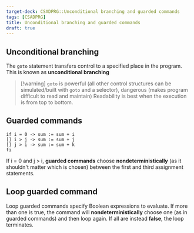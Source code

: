 ```yaml
---
target-deck: CSADPRG::Unconditional branching and guarded commands
tags: [CSADPRG]
title: Unconditional branching and guarded commands
draft: true
---
```


## Unconditional branching

The `goto` statement transfers control to a specified place in the program. This is known as **unconditional branching**

>[!warning] `goto` is powerful (all other control structures can be simulated/built with `goto` and a selector), dangerous (makes program difficult to read and maintain)
>Readability is best when the execution is from top to bottom.

<!--ID: 1728275348114-->

## Guarded commands

```
if i = 0 -> sum := sum + i
[] i > j -> sum := sum + j
[] j > i -> sum := sum + k
fi
```

If i = 0 and j > i, **guarded commands** choose **nondeterministically** (as it shouldn't matter which is chosen) between the first and third assignment statements.

<!--ID: 1728275348117-->

## Loop guarded command

Loop guarded commands specify Boolean expressions to evaluate. If more than one is true, the command will **nondeterministically** choose one (as in guarded commands) and then loop again. If all are instead **false**, the loop terminates.

<!--ID: 1728275348121-->
